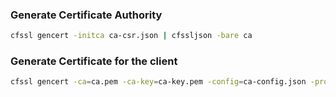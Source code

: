 ### Generate Certificate Authority

```bash
cfssl gencert -initca ca-csr.json | cfssljson -bare ca
```

### Generate Certificate for the client

```bash
cfssl gencert -ca=ca.pem -ca-key=ca-key.pem -config=ca-config.json -profile=demo api-rust-antonputra-pvt-csr.json | cfssljson -bare api-rust-antonputra-pvt
```
